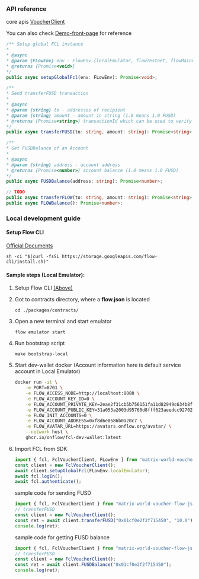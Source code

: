 ### API reference
core apis [VoucherClient](./src/client/VoucherClient.ts)

You can also check [Demo-front-page]('../demo-js-front/src/App.tsx') for reference
```typescript
/** Setup global FCL instance
*
* @async
* @param {FLowEnv} env - FlowEnv.{localEmulator, flowTestnet, flowMainnet}
* @returns {Promise<void>}
*/
public async setupGlobalFcl(env: FLowEnv): Promise<void>; 

/**
* Send transferFUSD transaction
*
* @async
* @param {string} to - addresses of recipient
* @param {string} amount - amount in string (1.0 means 1.0 FUSD)
* @returns {Promise<string>} transactionId which can be used to verify the payment to server
*/
public async transferFUSD(to: string, amount: string): Promise<string>;

/**
* Get FUSDBalance of an Account
*
* @async
* @param {string} address - account address
* @returns {Promise<number>} account balance (1.0 means 1.0 FUSD)
*/
public async FUSDBalance(address: string): Promise<number>;

// TODO
public async transferFLOW(to: string, amount: string): Promise<string>;
public async FLOWBalance(): Promise<number>;
```

### Local development guide
#### Setup Flow CLI
[Official Documents](https://docs.onflow.org/flow-cli/install/)
```
sh -ci "$(curl -fsSL https://storage.googleapis.com/flow-cli/install.sh)"
```

#### Sample steps (Local Emulator):
1. Setup Flow CLI [(Above)](#setup-flow-cli)
2. Got to contracts directory, where a **flow.json** is located
    
    `cd ./packages/contracts/`

3. Open a new terminal and start emulator

    `flow emulator start`

4. Run bootstrap script 

    `make bootstrap-local`

5. Start dev-wallet docker (Account information here is default service account in Local Emulator)

    ```bash
    docker run -it \
        -e PORT=8701 \
        -e FLOW_ACCESS_NODE=http://localhost:8080 \
        -e FLOW_ACCOUNT_KEY_ID=0 \
        -e FLOW_ACCOUNT_PRIVATE_KEY=2eae2f31cb5b756151fa11d82949c634b8f28796a711d7eb1e52cc301ed11111 \
        -e FLOW_ACCOUNT_PUBLIC_KEY=31a053a2003d95760d8fff623aeedcc927022d8e0767972ab507608a5f611636e81857c6c46b048be6f66eddc13f5553627861153f6ce301caf5a056d68efc29 \
        -e FLOW_INIT_ACCOUNTS=0 \
        -e FLOW_ACCOUNT_ADDRESS=0xf8d6e0586b0a20c7 \
        -e FLOW_AVATAR_URL=https://avatars.onflow.org/avatar/ \
        --network host \
        ghcr.io/onflow/fcl-dev-wallet:latest 
    ```

6. Import FCL from SDK
    ```typescript
    import { fcl, FclVoucherClient, FLowEnv } from "matrix-world-voucher-flow-js-sdk/dist";
    const client = new FclVoucherClient();
    await client.setupGlobalFcl(FLowEnv.localEmulator);
    await fcl.logIn();
    await fcl.authenticate();
    ```

    sample code for sending FUSD
    ```typescript
    import { fcl, FclVoucherClient } from "matrix-world-voucher-flow-js-sdk/dist";
    // transferFUSD
    const client = new FclVoucherClient();
    const ret = await client.transferFUSD("0x01cf0e2f2f715450", "10.0");
    console.log(ret);
    ```

    sample code for getting FUSD balance
    ```typescript
    import { fcl, FclVoucherClient } from "matrix-world-voucher-flow-js-sdk/dist";
    // transferFUSD
    const client = new FclVoucherClient();
    const ret = await client.FUSDBalance("0x01cf0e2f2f715450");
    console.log(ret);
    ```
